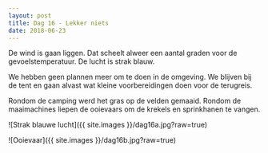 ```yaml
---
layout: post
title: Dag 16 - Lekker niets
date: 2018-06-23
---
```

De wind is gaan liggen. Dat scheelt alweer een aantal graden voor de gevoelstemperatuur. De lucht is strak blauw.

We hebben geen plannen meer om te doen in de omgeving. We blijven bij de tent en gaan alvast wat kleine voorbereidingen doen voor de terugreis.

Rondom de camping werd het gras op de velden gemaaid. Rondom de maaimachines liepen de ooievaars om de krekels en sprinkhanen te vangen.

![Strak blauwe lucht]({{ site.images }}/dag16a.jpg?raw=true)

![Ooievaar]({{ site.images }}/dag16b.jpg?raw=true)

